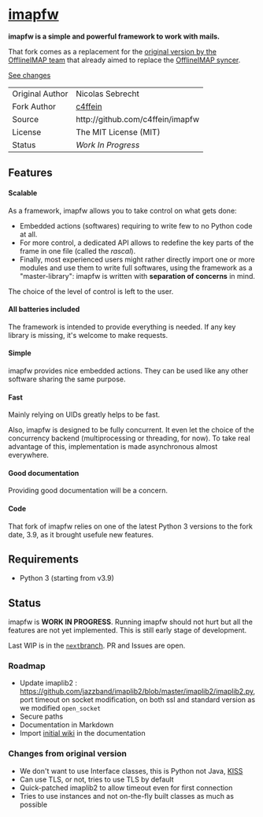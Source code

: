 # [imapfw](https://github.com/c4ffein/imapfw)

**imapfw is a simple and powerful framework to work with mails.**

That fork comes as a replacement for the [original version by the OfflineIMAP team](https://github.com/OfflineIMAP/imapfw) that already aimed to replace the [OfflineIMAP syncer](https://github.com/OfflineIMAP/offlineimap).

[See changes](#changes-from-original-version)
<!-- **Check out the [official website][website] to get last news *([RSS][feed])* about imapfw.** -->
<!--Also, we have room at
[![Gitter](https://badges.gitter.im/c4ffein/imapfw.svg)](https://gitter.im/c4ffein/imapfw?utm_source=badge&utm_medium=badge&utm_campaign=pr-badge)
for more instant chatting.-->

<!--
TODO - c4ffein : use special shield instead
[![Latest release](https://img.shields.io/badge/latest release-v0.020-blue.svg)](https://github.com/c4ffein/imapfw/releases)
-->


<table>
  <tr>    <td> Original Author </td>    <td> Nicolas Sebrecht                                </td>    </tr>
  <tr>    <td> Fork Author     </td>    <td> <a href="http://github.com/c4ffein">c4ffein</a> </td>    </tr>
  <tr>    <td> Source          </td>    <td> http://github.com/c4ffein/imapfw                </td>    </tr>
  <!--tr> <td> Website         </td>    <td> http://imapfw.c4ffein.dev                       </td>  </tr-->
  <tr>    <td> License         </td>    <td> The MIT License (MIT)                           </td>    </tr>
  <tr>    <td> Status          </td>    <td> <i> Work In Progress </i>                       </td>    </tr>
</table>

<!--
* [![Build Status: "master" branch](https://travis-ci.org/c4ffein/imapfw.svg?branch=master)](https://travis-ci.org/c4ffein/imapfw) (master)
* [![codecov.io](https://codecov.io/github/c4ffein/imapfw/coverage.svg?branch=master)](https://codecov.io/github/c4ffein/imapfw?branch=master) (master)
* [![Coverage Status](https://coveralls.io/repos/github/c4ffein/imapfw/badge.svg?branch=master)](https://coveralls.io/github/c4ffein/imapfw?branch=master) (master)
* [![Build Status: "next" branch](https://travis-ci.org/c4ffein/imapfw.svg?branch=next)](https://travis-ci.org/c4ffein/imapfw) (next)
* [![codecov.io "next" branch](https://codecov.io/github/c4ffein/imapfw/coverage.svg?branch=next)](https://codecov.io/github/c4ffein/imapfw?branch=next) (next)
* [![Coverage Status "next" branch](https://coveralls.io/repos/github/c4ffein/imapfw/badge.svg?branch=next)](https://coveralls.io/github/c4ffein/imapfw?branch=next) (next)
-->

<!--
![demo](https://raw.githubusercontent.com/OfflineIMAP/imapfw.github.io/gh-pages/images/imapfw.gif)
-->

## Features

#### Scalable

As a framework, imapfw allows you to take control on what gets done:

* Embedded actions (softwares) requiring to write few to no Python code at all.
* For more control, a dedicated API allows to redefine the key parts of the frame in one file (called the *rascal*).
* Finally, most experienced users might rather directly import one or more modules and use them to write full
  softwares, using the framework as a "master-library": imapfw is written with **separation of concerns** in mind.

The choice of the level of control is left to the user.

#### All batteries included

The framework is intended to provide everything is needed.
If any key library is missing, it's welcome to make requests.

#### Simple

imapfw provides nice embedded actions. They can be used like any other software sharing the same purpose.

#### Fast

Mainly relying on UIDs greatly helps to be fast.

Also, imapfw is designed to be fully concurrent.
It even let the choice of the concurrency backend (multiprocessing or threading, for now).
To take real advantage of this, implementation is made asynchronous almost everywhere.

#### Good documentation

Providing good documentation will be a concern.

<!--
#### Quality

* Testing the framework is done with both static and dynamic testing. Each is used where it's the most relevant:
  - low-level code and modules have unit tests;
  - features like *actions* have black box tests.

* Continous intergration is done with [Travis CI][travis].

* The project is developed with a proven release cycle and release candidates.
-->

#### Code

That fork of imapfw relies on one of the latest Python 3 versions to the fork date, 3.9,
as it brought usefule new features.


## Requirements

* Python 3 (starting from v3.9)


## Status

imapfw is **WORK IN PROGRESS**. Running imapfw should not hurt but all the features are not yet implemented.
This is still early stage of development.

Last WIP is in the [`next`branch](https://github.com/c4ffein/imapfw/tree/next). 
PR and Issues are open.

### Roadmap
- Update imaplib2 : https://github.com/jazzband/imaplib2/blob/master/imaplib2/imaplib2.py, port timeout on socket modification, on both ssl and standard version as we modified `open_socket`
- Secure paths
- Documentation in Markdown
- Import [initial wiki](https://github.com/OfflineIMAP/imapfw/wiki) in the documentation

### Changes from original version
- We don't want to use Interface classes, this is Python not Java, [KISS](https://en.wikipedia.org/wiki/KISS_principle)
- Can use TLS, or not, tries to use TLS by default
- Quick-patched imaplib2 to allow timeout even for first connection
- Tries to use instances and not on-the-fly built classes as much as possible
